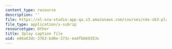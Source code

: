 ```yaml
---
content_type: resource
description: ''
file: https://ol-ocw-studio-app-qa.s3.amazonaws.com/courses/cms-s63-playful-augmented-reality-audio-design-exploration-fall-2019/e86a63dc37b3bd0e373cea4fbb69353c_f_0NSQj0Dyk.srt
file_type: application/x-subrip
resourcetype: Other
title: 3play caption file
uid: e86a63dc-37b3-bd0e-373c-ea4fbb69353c
---
```

